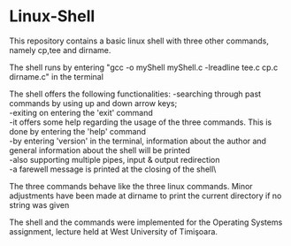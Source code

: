 # Linux-Shell
This repository contains a basic linux shell with three other commands, namely cp,tee and dirname.

The shell runs by entering  "gcc -o myShell myShell.c -lreadline tee.c cp.c dirname.c" in the terminal 

The shell offers the following functionalities:
  -searching through past commands by using up and down arrow keys;\
  -exiting on entering the 'exit' command\
  -it offers some help regarding the usage of the  three commands. This is done by entering the 'help' command\
  -by entering 'version' in the terminal, information about the author and general information about the shell will be printed\
  -also supporting multiple pipes, input & output redirection \
  -a farewell message is printed at the closing of the shell\
  
 The three commands behave like the three linux commands. Minor adjustments have been made at dirname to print the current directory if no string was given 
 
 The shell and the commands were implemented for the Operating Systems assignment, lecture held at West University of Timişoara.
